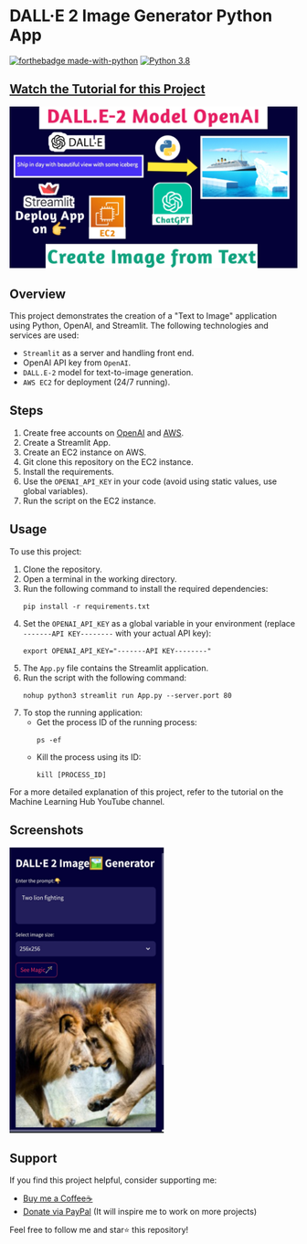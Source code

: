 # DALL·E 2 Image Generator Python App

[![forthebadge made-with-python](http://ForTheBadge.com/images/badges/made-with-python.svg)](https://www.python.org/)
[![Python 3.8](https://img.shields.io/badge/python-3.8-blue.svg)](https://www.python.org/downloads/release/python-360/)

## [Watch the Tutorial for this Project](https://youtu.be/Ihcb3Lg4twI)

![YouTube Thumbnail](https://github.com/Spidy20/DALLE_Image_Generator/blob/master/yt_thumb.jpg)

## Overview

This project demonstrates the creation of a "Text to Image" application using Python, OpenAI, and Streamlit. The following technologies and services are used:

- `Streamlit` as a server and handling front end.
- OpenAI API key from `OpenAI`.
- `DALL.E-2` model for text-to-image generation. 
- `AWS EC2` for deployment (24/7 running).

## Steps

1. Create free accounts on [OpenAI](https://platform.openai.com/account/api-keys) and [AWS](https://console.aws.amazon.com/).
2. Create a Streamlit App.
3. Create an EC2 instance on AWS.
4. Git clone this repository on the EC2 instance.
5. Install the requirements.
6. Use the `OPENAI_API_KEY` in your code (avoid using static values, use global variables).
7. Run the script on the EC2 instance.

## Usage

To use this project:

1. Clone the repository.
2. Open a terminal in the working directory.
3. Run the following command to install the required dependencies:
    ```
    pip install -r requirements.txt
    ```
4. Set the `OPENAI_API_KEY` as a global variable in your environment (replace `-------API KEY--------` with your actual API key):
    ```
    export OPENAI_API_KEY="-------API KEY--------"
    ```
5. The `App.py` file contains the Streamlit application.
6. Run the script with the following command:
    ```
    nohup python3 streamlit run App.py --server.port 80
    ```
7. To stop the running application:
   - Get the process ID of the running process:
     ```
     ps -ef 
     ```
   - Kill the process using its ID:
     ```
     kill [PROCESS_ID]
     ```

For a more detailed explanation of this project, refer to the tutorial on the Machine Learning Hub YouTube channel.

## Screenshots

<img src="https://github.com/Spidy20/DALLE_Image_Generator/blob/master/sc1.jpg" width="270" height="500">

## Support

If you find this project helpful, consider supporting me:

- [Buy me a Coffee☕](https://www.buymeacoffee.com/spidy20)
- [Donate via PayPal](https://www.paypal.me/spidy1820) (It will inspire me to work on more projects)

Feel free to follow me and star⭐ this repository!

